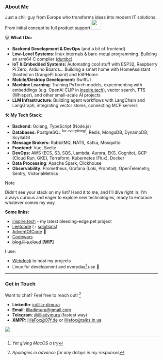### About Me



Just a chill guy from Europe who transforms ideas into modern IT solutions. From initial concept to full product support.<img src="https://github.com/user-attachments/assets/8fc784ed-0611-4ec0-bc2b-fafc369e8eb5" width="32" />

💻 **What I Do:**  
- **Backend Development & DevOps** (and a bit of frontend)  
- **Low-Level Systems**: linux internals & bare-metal programming. Building an arm64 C compiler ([dumbc](https://github.com/illiafox/dumbc))
- **IoT & Embedded Systems:** Automating cool stuff with ESP32, Raspberry Pi Zero, Arduino Boards... Building a smart home with HomeAssistant (hosted on OrangePi board) and ESPHome
- **Mobile/Desktop Development:** SwiftUI
- **Machine Learning**: Training PyTorch models, experimenting with embeddings (e.g. OpenAI CLIP in [inspire.tech](https://github.com/tech-inspire)), vector search, TTS (Whisper), and other small-scale AI projects
- **LLM Infrastructure**: Building agent workflows with LangChain and LangGraph, integrating vector stores, connecting MCP servers

🛠️ **My Tech Stack:**  
- **Backend:** Golang, TypeScript (Node.js)  
- **Databases:** PostgreSQL <sup>for everything!</sup>, Redis, MongoDB, DynamoDB, ScyllaDB
- **Message Brokers:** RabbitMQ, NATS, Kafka, Mosquitto  
- **Frontend:** Vue, Svelte  
- **DevOps:** AWS (ECS, S3, SQS, Lambda, Aurora, EKS, Cognito), GCP (Cloud Run, GKE), Terraform, Kubernetes (Flux), Docker
- **Data Processing**: Apache Spark, Clickhouse
- **Observability**: Prometheus, Grafana (Loki, Promtail), OpenTelemetry, Sentry, VictoriaMetrics

> [!NOTE]
> Didn't see your stack on my list? Hand it to me, and I'll dive right in. I'm always curious and eager to explore new technologies, ready to embrace whatever comes my way

**Some links:**
 - [inspire.tech](https://github.com/tech-inspire) - my latest bleeding-edge pet project
 - [Leetcode](https://leetcode.com/u/illiafox/) (+ [solutions](https://github.com/illiafox/leetcode))
 - [AdventOfCode](https://github.com/illiafox/adventofcode) 🎄
 - [Codewars](https://www.codewars.com/users/IlliaFox)
 - ~~[blog.illia.cloud](https://illia.cloud)~~ __[WIP]__  

I use:
- [Webdock](https://webdock.io/en) to host my projects
- Linux for development and everyday[^2]  use 🐧
---

### Get in Touch  

Want to chat? Feel free to reach out! [^1]  
- **LinkedIn**: [in/illia-dimura](https://www.linkedin.com/in/illia-dimura/)
- **Email**: [illiadimura@gmail.com](mailto:illiadimura@gmail.com)
- **Telegram**: [@illiadymura](https://t.me/illiadymura) (fastest way)  
- **XMPP**: <a href="xmpp:IlliaFox@07f.de">IlliaFox@07f.de</a> or <a href="xmpp:illiafox@talks.in.ua">illiafox@talks.in.ua</a>

[^1]: *Apologies in advance for any delays in my responses*  
[^2]: *Yet giving MacOS a try*  

![](https://count.getloli.com/@github-illiafox?name=github-illiafox&theme=3d-num&padding=6&offset=0&align=bottom&scale=0.4&pixelated=1&darkmode=auto)


